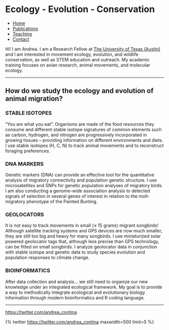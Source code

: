 # Ecology - Evolution - Conservation

* [Home](https://acontina.github.io/research)
* [Publications](https://acontina.github.io/publications)
* [Teaching](https://acontina.github.io/teaching)
* [Contact](https://acontina.github.io/contact)

Hi! I am Andrea. I am a Research Fellow at [The University of Texas (Austin)](https://sites.cns.utexas.edu/keittlab/our-team) and I am interested in movement ecology, evolution, and wildlife conservation, as well as STEM education and outreach. My academic training focuses on avian research, animal movements, and molecular ecology.

---------------------------------------------------------
## How do we study the ecology and evolution of animal migration?

### STABLE ISOTOPES

“You are what you eat”. Organisms are made of the food resources they consume and different stable isotope signatures of common elements such as carbon, hydrogen, and nitrogen are progressively incorporated in growing tissues – providing information on different environments and diets. I use stable isotopes (H, C, N) to track animal movements and to reconstruct foraging preferences.

### DNA MARKERS

Genetic markers (DNA) can provide an effective tool for the quantitative analysis of migratory connectivity and population genetic structure. I use microsatellites and SNPs for genetic population analyses of migratory birds. I am also conducting a genome-wide association analysis to detected signals of selection in several genes of interest in relation to the molt-migratory phenotype of the Painted Bunting.

### GEOLOCATORS

It is not easy to track movements in small (≤ 15 grams) migrant songbirds! Although satellite tracking systems and GPS devices are now much smaller, they are still too big and heavy for many songbirds. I use miniaturized solar powered geolocator tags that, although less precise than GPS technology, can be fitted on small songbirds. I analyze geolocator data in conjunction with stable isotope and genetic data to study species evolution and population responses to climate change.

### BIOINFORMATICS

After data collection and analysis… we still need to organize our new knowledge under an integrated ecological framework. My goal is to provide a way to methodically integrate ecological and evolutionary biology information through modern bioinformatics and R coding language.

---------------------------------------------------------
https://twitter.com/andrea_contina 

{% twitter https://twitter.com/andrea_contina maxwidth=500 limit=5 %}
